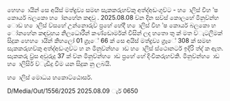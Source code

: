 හෙහ ොයින් සෙ අයිස් මත්ද්‍රව්‍ය සමඟ සැකකරුහව්‍කු අත්ද්‍අඩංගුව්‍ට - හ ොලිස් විහ ්ෂ කොර්ය බලකො හ ෝනහේන කඳවු . 2025.08.08 ව්‍න දින සව්‍ස් කොලහේ මිනුව්‍න්හ ොඩ හ ොලිස් ව්‍සහේ උන්නොරුව්‍ ප්‍රහේ හේදී හ ොලිස් විහ ්ෂ කොර්ය බලකො හ ෝනහේන කඳවුහය නිලධොරීන් කණ්ඩොර්මක් විසින් ලද හතො තු ක් මත ව්‍ැටලීමක් සිදුක හෙහ ොයින් කිහලෝ 01 ග්‍රෑේ 66 ක් සෙ අයිස් මත්ද්‍රව්‍ය ග්‍රෑේ 308 ක් සමඟ සැකකරුහව්‍කු අත්ද්‍අඩංගුව්‍ට හ න මිනුව්‍න්හ ොඩ හ ොලිස් ස්ථොනර්ට ඉදිරි ත්ද්‍ ක ඇත. සැකකරු ව්‍ර්ස අවුරුදු 37 ක් ව්‍න මිනුව්‍න්හ ොඩ ප්‍රහේ හේ දිංචිකරුහව්‍කි. මිනුව්‍න්හ ොඩ හ ොලිසිර් ව්‍ැඩිදු විම යන සිදුක නු ලබයි.

හ ොලිස් මොධය හකොට්ඨොසර්.

D/Media/Out/1556/2025 2025.08.09 ැර් 0650